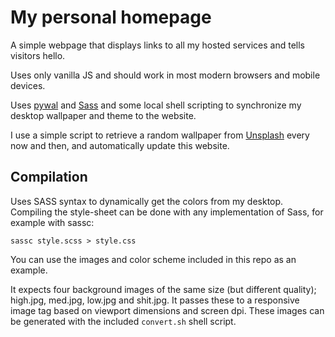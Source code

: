 # My personal homepage

A simple webpage that displays links to all my hosted services and tells visitors hello.

Uses only vanilla JS and should work in most modern browsers and mobile devices.

Uses [pywal](https://github.com/dylanaraps/pywal) and [Sass](https://sass-lang.com/) and some local shell scripting to synchronize my desktop wallpaper and theme to the website.

I use a simple script to retrieve a random wallpaper from [Unsplash](https://unsplash.com/) every now and then, and automatically update this website.

## Compilation
Uses SASS syntax to dynamically get the colors from my desktop. Compiling the style-sheet can be done with any implementation of Sass, for example with sassc:
```
sassc style.scss > style.css
```

You can use the images and color scheme included in this repo as an example.

It expects four background images of the same size (but different quality); high.jpg, med.jpg, low.jpg and shit.jpg.
It passes these to a responsive image tag based on viewport dimensions and screen dpi. These images can be generated with the included `convert.sh` shell script.
